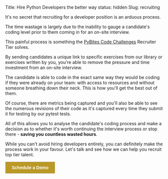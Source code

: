 Title: Hire Python Developers the better way
status: hidden
Slug: recruiting

It's no secret that recruiting for a developer position is an arduous process.

The time wastage is largely due to the inability to gauge a candidate's coding level prior to them coming in for an on-site interview.

This painful process is something the [PyBites Code Challenges](http://codechalleng.es/) Recruiter Tier solves.

By sending candidates a unique link to specific exercises from our library or exercises written by you, you're able to remove the pressure and time investment from an on-site interview.

The candidate is able to code in the exact same way they would be coding if they were already on your team: with access to resources and without someone breathing down their neck. This is how you'll get the best out of them.

Of course, there are metrics being captured and you'll also be able to see the numerous revisions of their code as it's captured every time they submit it for testing by our pytest tests.

All of this allows you to analyse the candidate's coding process and make a decision as to whether it's worth continuing the interview process or stop there - <strong>saving you countless wasted hours</strong>.

While you can't avoid hiring developers entirely, you can definitely make the process work in your favour. Let's talk and see how we can help you recruit top tier talent.

<!-- ScheduleOnce button START -->
<p class="buttonWrapper">
	<button id="SOIBTN_pybites-platform" style="background: #BA9926; color: #ffffff; padding: 10px 20px; border: 1px solid #c8c8c8; font: bold 14px Arial; cursor: pointer;" data-height="580" data-psz="00" data-so-page="pybites-platform" data-delay="1">Schedule a Demo</button>
</p>
<script type="text/javascript" src="https://cdn.oncehub.com/mergedjs/so.js"></script>
<!-- ScheduleOnce button END -->

